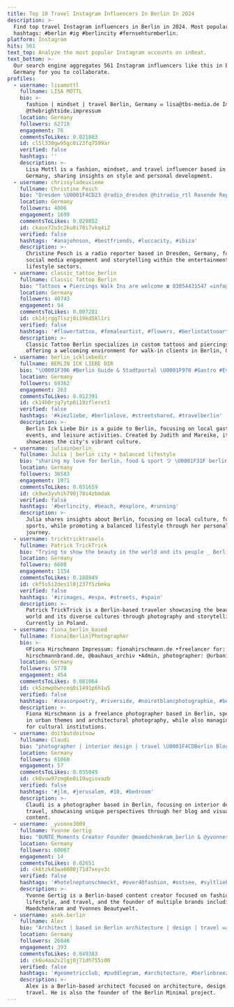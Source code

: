 ```yaml
---
title: Top 10 Travel Instagram Influencers In Berlin In 2024
description: >-
  Find top travel Instagram influencers in Berlin in 2024. Most popular
  hashtags: #berlin #ig #berlincity #fernsehturmberlin.
platform: Instagram
hits: 561
text_top: Analyze the most popular Instagram accounts on inBeat.
text_bottom: >-
  Our search engine aggregates 561 Instagram influencers like this in Berlin,
  Germany for you to collaborate.
profiles:
  - username: lisamottl
    fullname: LISA MOTTL
    bio: >-
      fashion | mindset | travel Berlin, Germany ✉️ lisa@tbs-media.de Impr.:
      @thebrightside.impressum
    location: Germany
    followers: 62718
    engagement: 78
    commentsToLikes: 0.021803
    id: cl5l330gw95gc0i23fq7599ar
    verified: false
    hashtags: ''
    description: >-
      Lisa Mottl is a fashion, mindset, and travel influencer based in Berlin,
      Germany, sharing insights on style and personal development.
  - username: chrissyladeuxieme
    fullname: Christine Pesch
    bio: "Dresden \U0001F4CD23 @radio_dresden @hitradio_rtl Rasende Reporterin und Social Media Tante \U0001F4FB Ein bisschen gestört aber trotzdem ganz cool"
    location: Germany
    followers: 4006
    engagement: 1699
    commentsToLikes: 0.029852
    id: ckaox72o3c2ku0i78i7vkq4i2
    verified: false
    hashtags: '#anajohnson, #bestfriends, #luccacity, #ibiza'
    description: >-
      Christine Pesch is a radio reporter based in Dresden, Germany, focusing on
      social media engagement and storytelling within the entertainment and
      lifestyle sectors.
  - username: classic_tattoo_berlin
    fullname: Classic Tattoo Berlin
    bio: "Tattoos ▪️ Piercings Walk Ins are welcome ☎ 03054431547 ✉info@classictattooberlin.de \U0001F442\U0001F3FCpiercing@classictattooberlin.de Dircksenstr. 88,10178 Berlin"
    location: Germany
    followers: 40743
    engagement: 94
    commentsToLikes: 0.007281
    id: ck14jrgg7lszj0i19kd5kl1ri
    verified: false
    hashtags: '#flowertattoo, #femaleartist, #flowers, #berlintattooartist'
    description: >-
      Classic Tattoo Berlin specializes in custom tattoos and piercings,
      offering a welcoming environment for walk-in clients in Berlin, Germany.
  - username: berlin_ickliebedir
    fullname: BERLIN ICK LIEBE DIR
    bio: "\U0001F306 #Berlin Guide & Stadtportal \U0001F970 #Gastro #Events #Freizeit \U0001F48C Anfragen nur per Mail \U0001F471\U0001F3FB‍♀️\U0001F469\U0001F3FB von Judith & Mareike"
    location: Germany
    followers: 69362
    engagement: 263
    commentsToLikes: 0.012391
    id: ck14h0rjq7ytp0i19zflerxt1
    verified: false
    hashtags: '#kiezliebe, #berlinlove, #streetshared, #travelberlin'
    description: >-
      Berlin Ick Liebe Dir is a guide to Berlin, focusing on local gastronomy,
      events, and leisure activities. Created by Judith and Mareike, it
      showcases the city's vibrant culture.
  - username: juliainberlin_
    fullname: Julia | berlin city • balanced lifestyle
    bio: "sharing my love for berlin, food & sport ツ \U0001F31F berlin tips & balanced lifestyle \U0001F3C3\U0001F3FB‍♀️ currently training for my first HM \U0001F48C management@juliainberlin.com"
    location: Germany
    followers: 36583
    engagement: 1071
    commentsToLikes: 0.031659
    id: ck9we3yvhih790j78s4zbmdak
    verified: false
    hashtags: '#berlincity, #beach, #explore, #running'
    description: >-
      Julia shares insights about Berlin, focusing on local culture, food, and
      sports, while promoting a balanced lifestyle through her personal training
      journey.
  - username: tricktricktravels
    fullname: Patrick TrickTrick
    bio: "Trying to show the beauty in the world and its people _ Berlin based _ \U0001F4CDnow : Polska \U0001F1F5\U0001F1F1 _ ✉️tricktricktravels@gmail.com"
    location: Germany
    followers: 6600
    engagement: 1154
    commentsToLikes: 0.180849
    id: ckf5s5i2des1l0j237f5zbmka
    verified: false
    hashtags: '#irimages, #espa, #streets, #spain'
    description: >-
      Patrick TrickTrick is a Berlin-based traveler showcasing the beauty of the
      world and its diverse cultures through photography and storytelling.
      Currently in Poland.
  - username: fiona_berlin_based
    fullname: Fiona|Berlin|Photographer
    bio: >-
      ©Fiona Hirschmann Impressum: fionahirschmann.de •freelancer for:
      hirschmannbrand.de, @bauhaus_archiv •Admin, photographer: @urbanimpuls
    location: Germany
    followers: 5770
    engagement: 454
    commentsToLikes: 0.081064
    id: ck5zmwpbwnceq0i1491p6h1u5
    verified: false
    hashtags: '#seasonpoetry, #riverside, #noiretblancphotographie, #berlinphotography'
    description: >-
      Fiona Hirschmann is a freelance photographer based in Berlin, specializing
      in urban themes and architectural photography, while also managing content
      for cultural institutions.
  - username: doitbutdoitnow
    fullname: Claudi
    bio: "photographer | interior design | travel \U0001F4CDBerlin Blogazine ⬇️"
    location: Germany
    followers: 61060
    engagement: 57
    commentsToLikes: 0.035049
    id: ck0vuw97zmg6e0i19ugiovazb
    verified: false
    hashtags: '#jlm, #jerusalem, #10, #bedroom'
    description: >-
      Claudi is a photographer based in Berlin, focusing on interior design and
      travel, showcasing unique perspectives through her blog and visual
      content.
  - username: _yvonne3009_
    fullname: Yvonne Gertig
    bio: "BUNTE_Moments Creator Founder @maedchenkram_berlin & @yvonnes_beautywelt FASHION | LIFESTYLE | TRAVEL \U0001F4CD\U0001F1E9\U0001F1EABERLIN based \U0001F51C SYLT \U0001F936 \U0001F332 \U0001F31F"
    location: Germany
    followers: 60067
    engagement: 14
    commentsToLikes: 0.02651
    id: ck6tzk41wa6080j71d7xeyv3c
    verified: false
    hashtags: '#hotelneptunschmeckt, #over40fashion, #ostsee, #syltliebe'
    description: >-
      Yvonne Gertig is a Berlin-based content creator focused on fashion,
      lifestyle, and travel, and the founder of multiple brands including
      Maedchenkram and Yvonnes Beautywelt.
  - username: asek.berlin
    fullname: Alex
    bio: "Architect | based in Berlin architecture | design | travel ✉️asek@berlin.de \U0001F4F7NIKON Z5 | ad asekberlin.com Founder of #berlin_minimal @berlin_minimal_"
    location: Germany
    followers: 26846
    engagement: 393
    commentsToLikes: 0.049383
    id: ck6u4aa2v2lgj0j71dh755i00
    verified: false
    hashtags: '#geometricclub, #puddlegram, #architecture, #berlinbreeze'
    description: >-
      Alex is a Berlin-based architect focused on architecture, design, and
      travel. He is also the founder of the Berlin Minimal project.
---
```


